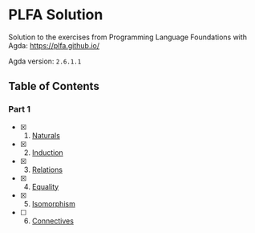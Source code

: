 # PLFA Solution

Solution to the exercises from Programming Language Foundations with Agda: https://plfa.github.io/

Agda version: `2.6.1.1`

## Table of Contents

### Part 1

- [x] 1. [Naturals](https://plfa.github.io/Naturals/)
- [x] 2. [Induction](https://plfa.github.io/Induction/)
- [x] 3. [Relations](https://plfa.github.io/Relations/)
- [x] 4. [Equality](https://plfa.github.io/Equality/)
- [x] 5. [Isomorphism](https://plfa.github.io/Isomorphism/)
- [ ] 6. [Connectives](https://plfa.github.io/Connectives/)

